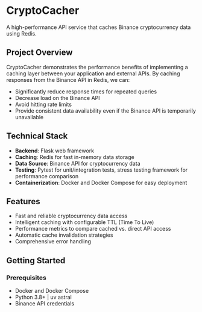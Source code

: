 # CryptoCacher

A high-performance API service that caches Binance cryptocurrency data using Redis.

## Project Overview

CryptoCacher demonstrates the performance benefits of implementing a caching layer between your application and external APIs. By caching responses from the Binance API in Redis, we can:

- Significantly reduce response times for repeated queries
- Decrease load on the Binance API
- Avoid hitting rate limits
- Provide consistent data availability even if the Binance API is temporarily unavailable

## Technical Stack

- **Backend**: Flask web framework
- **Caching**: Redis for fast in-memory data storage
- **Data Source**: Binance API for cryptocurrency data
- **Testing**: Pytest for unit/integration tests, stress testing framework for performance comparison
- **Containerization**: Docker and Docker Compose for easy deployment

## Features

- Fast and reliable cryptocurrency data access
- Intelligent caching with configurable TTL (Time To Live)
- Performance metrics to compare cached vs. direct API access
- Automatic cache invalidation strategies
- Comprehensive error handling

## Getting Started

### Prerequisites

- Docker and Docker Compose
- Python 3.8+ | uv astral
- Binance API credentials
